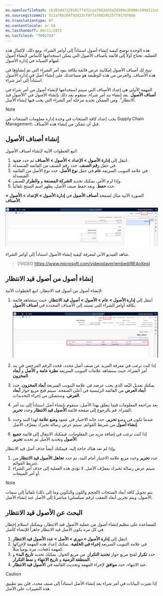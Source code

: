 ```yaml
---
ms.openlocfilehash: cb303d47128101ff432caaf863dd3a2d389e36806c249d111c8b92877d6713ee
ms.sourcegitcommit: 511a76b204f93d23cf9f7a70059525f79170f6bb
ms.translationtype: HT
ms.contentlocale: ar-SA
ms.lasthandoff: 08/11/2021
ms.locfileid: "7091724"
---
```

هذه الوحدة توضح كيفية إنشاء أصول استناداً إلى أوامر الشراء. ومع ذلك، لإكمال هذه العملية، تحتاج أولاً إلى قائمة بأصناف الأصول التي يمكن استخدامها كأساس لإنشاء أصول لمهام الصيانة في إدارة الأصول. 

تتيح لك أصناف الأصول إمكانية عرض قائمة بكافة بنود أمر الشراء التي تم إنشاؤها في هذه الأصناف. والغرض من هذه الوظيفة هو مساعدتك على إنشاء أصل في إدارة الأصول استناداً إلى أمر شراء.

المهمة الأولي هي إعداد الأصناف التي سيتم استخدامها لإنشاء أصول من أمر شراء في **أصناف الأصول**. بعد إنشاء بند أمر شراء، ستقوم بعد ذلك بإنشاء الأصول في "الأصول قيد الانتظار". ومن الممكن تحديد مرحلة أمر الشراء التي يجب فيها إنشاء الأصل.

> [!NOTE]
> يجب إعداد كافة المنتجات في وحدة إدارة معلومات المنتجات في Supply Chain Management، قبل أن تتمكن من إنشاء هذه الأصناف.

## <a name="create-asset-items"></a>إنشاء أصناف الأصول
اتبع الخطوات الآتية لإنشاء أصناف الأصول:

1.  انتقل إلى **إدارة الأصول > الإعداد > الأصول > الأصناف** ثم حدد **جديد**.
2.  في حقل **رقم الصنف**، حدد رقم الصنف من القائمة المنسدلة. 
3.  في علامة التبويب السريعة **عام** في حقل **نوع الأصل**، حدد نوع الأصل من القائمة المنسدلة.
4.  وإذا لزم الأمر، يمكنك تحديد **الشركة المصنعة** و **والطراز** للصنف.
5.  حدد **حفظ**. وبعد حفظ صنف الأصل، يظهر اسم المنتج تلقائياً.

الصورة الآتية مثال لصفحة **أصناف الأصول** في **إدارة الأصول > الإعداد > الأصول > الأصناف**.

![لقطة شاشة لصفحة "أصناف الأصول" توضح زر "جديد".](../media/asset-items-ssm.png)
 

شاهد الفيديو الآتي لمعرفة كيفية إنشاء الأصول استناداً إلى أوامر الشراء.

 > [!VIDEO https://www.microsoft.com/videoplayer/embed/RE4oXeq]


## <a name="create-assets-from-pending-assets"></a>إنشاء أصول من أصول قيد الانتظار
لإنشاء أصول من أصول قيد الانتظار، اتبع الخطوات الآتية:

1.  انتقل إلى **إدارة الأصول > عام > الأصول > أصول قيد الانتظار**، حيث ستشاهد قائمة بكافة أوامر الشراء التي تستند إلى الأصناف المحددة في **أصناف الأصول**.

    [![لقطة شاشة لصفحة "الأصول قيد الانتظار" توضح أبعاد العرض.](../media/pending-assets-ssm.png)](../media/pending-assets-ssm.png#lightbox)

2.  إذا كنت ترغب في معرفة المزيد عن صنف أصل محدد، فحدد الرقم المرجعي في بند أمر الشراء، حيث ستشاهد علامات التبويب السريعة **نظرة عامة** و **الأصل** و **أبعاد المخزون**.
3.  يمكنك تعديل البُعد الذي يجب عرضه في علامة التبويب السريعة **أبعاد المخزون**. حدد **أبعاد العرض** من القائمة الرئيسية في أعلى الصفحة. سيتم فتح مربع حوار **أبعاد العرض**، وستتمكن من إجراء التحديدات. 
1. بعد مراجعة المعلومات فيما يتعلق بهذا الأصل، ستقوم بإنشاء أصل استناداً إلى بند أمر الشراء. قم بالرجوع إلى صفحة قائمة **الأصول قيد الانتظار** وحدد **تحرير**.
6.  عندما تكون في وضع **تحرير**، حدد خانة الاختيار في عمود **وضع علامة** لهذا البند وحدد **إنشاء أصول** من شريط القوائم. سيتم عرض رسالة تخبرك بمعرِّف الأصل.
7.  إذا كنت ترغب في إضافة مزيد من المعلومات، فيمكنك الانتقال إلى قائمة **جميع الأصول** وتحديد الأصل ثم تحديد **تحرير**.


وإذا لم تعد هناك حاجة إليه، فيمكنك أيضاً حذف أصل قيد الانتظار. 

1. حدد **تحرير** وحدد مربع علامة الاختيار أمام البند، ثم حدد **تجاهل الأصول قيد الانتظار** من شريط القوائم. 
1. سيتم عرض رسالة تخبرك بمعرِّف الأصل. لا تؤدي هذه العملية إلى حذف أمر الشراء أو أمر المبيعات.

> [!NOTE]
> يتم تحويل كافة أبعاد المنتجات (الحجم واللون والتكوين وما إلى ذلك) تلقائياً إلى سمات الأصول. ويتم تخزين أبعاد التعقب (رقم تسلسلي) مباشرةً إلى الأصل عند إنشاء الأصل.


## <a name="find-pending-assets"></a>البحث عن الأصول قيد الانتظار
للمساعدة على تنظيم إنشاء أصول من عملية الأصول قيد الانتظار، ويمكنك استلام إخطار في كل مرة يكون الأصل قيد الانتظار جاهزاً للإنشاء كأصل. 

1.  انتقل إلى **إدارة الأصول > دوري > الأصل > عدد الأصول قيد الانتظار**.
2.  في علامة التبويب السريعة **إجراء في الخلفية**، يمكنك إعداد هذه المهمة لإجرائها كمهمة دُفعات، مرة يومياً مثلاً. 
3.  حدد **تكرار** لفتح مربع حوار **تحديد التكرار**. من مربع الحوار، يمكنك تحديد **تاريخ البدء** و **المنطقة الزمنية** و **تاريخ الانتهاء** و **نمط التكرار**.
4.  عند الانتهاء، حدد **موافق** لإجراء المهمة وتحديث القائمة في **الأصول قيد الانتظار**.

> [!CAUTION]
> إذا تغيرت البيانات في أمر شراء بعد إنشاء الأصل استناداً إلى صنف محدد، فلن يتم تطبيق هذه التغييرات على الأصل.

